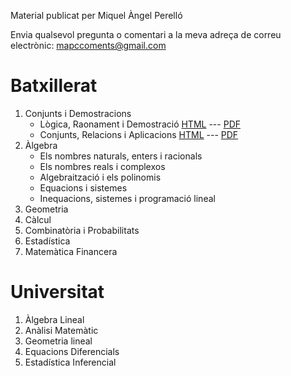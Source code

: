 Material publicat per Miquel Àngel Perelló

Envia qualsevol pregunta o comentari a la meva adreça de correu electrònic: [mapccoments@gmail.com](mailto:mapccoments@gmail.com)

# Batxillerat

1. Conjunts i Demostracions
      * Lògica, Raonament i Demostració      [HTML](/batx/logic/index.html) --- [PDF](/batx/logic/logic.pdf)
      * Conjunts, Relacions i Aplicacions     [HTML](/batx/conjunts/index.html) --- [PDF](/batx/conjunts/conjunts.pdf)
2. Àlgebra
      * Els nombres naturals, enters i racionals
      * Els nombres reals i complexos
      * Algebraització i els polinomis
      * Equacions i sistemes
      * Inequacions, sistemes i programació lineal
3. Geometria
4. Càlcul
5. Combinatòria i Probabilitats
6. Estadística
7. Matemàtica Financera


# Universitat

1. Àlgebra Lineal
2. Anàlisi Matemàtic
3. Geometria lineal
4. Equacions Diferencials
5. Estadística Inferencial



